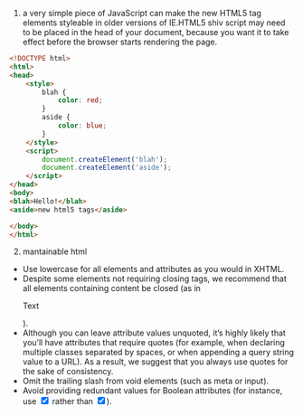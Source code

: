 1. a very simple piece of JavaScript can make the new HTML5 tag elements styleable in older versions of IE.HTML5 shiv script may need to be placed in the head of your document, because you want it to take effect before the browser starts rendering the page.
  ```html
  <!DOCTYPE html>
  <html>
  <head>
      <style>
          blah {
              color: red;
          }
          aside {
              color: blue;
          }
      </style>
      <script>
          document.createElement('blah');
          document.createElement('aside');
      </script>
  </head>
  <body>
  <blah>Hello!</blah>
  <aside>new html5 tags</aside>

  </body>
  </html>
  
  ```
  
2. mantainable html 
  + Use lowercase for all elements and attributes as you would in XHTML.
  + Despite some elements not requiring closing tags, we recommend that all elements containing content be closed (as in <p>Text</p>).
  + Although you can leave attribute values unquoted, it’s highly likely that you’ll have attributes that require quotes (for example, when declaring multiple classes separated by spaces, or when appending a query string value to a URL). As a result, we suggest that you always use quotes for the sake of consistency.
  + Omit the trailing slash from void elements (such as meta or input).
  + Avoid providing redundant values for Boolean attributes (for instance, use <input type="checkbox" checked> rather than
<input type="checkbox" checked="checked">).
